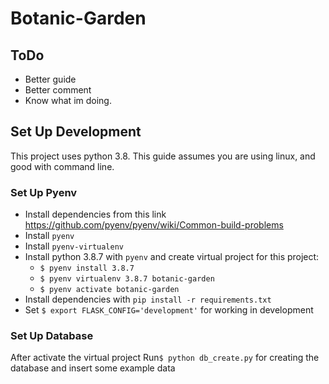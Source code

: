 # Botanic-Garden

## ToDo
- Better guide
- Better comment
- Know what im doing.

## Set Up Development
This project uses python 3.8.
This guide assumes you are using linux, and good with command line.

### Set Up Pyenv
- Install dependencies from this link https://github.com/pyenv/pyenv/wiki/Common-build-problems
- Install `pyenv`
- Install `pyenv-virtualenv`
- Install python 3.8.7 with `pyenv` and create virtual project for this project:
    - `$ pyenv install 3.8.7`
    - `$ pyenv virtualenv 3.8.7 botanic-garden`
    - `$ pyenv activate botanic-garden`
- Install dependencies with `pip install -r requirements.txt`
- Set `$ export FLASK_CONFIG='development'` for working in development


### Set Up Database
After activate the virtual project
Run`$ python db_create.py` for creating the database and insert some example data

